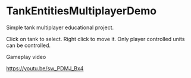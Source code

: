 # TankEntitiesMultiplayerDemo

Simple tank multiplayer educational project.

Click on tank to select. Right click to move it. Only player controlled units can be controlled.


Gameplay video

https://youtu.be/sw_PDMJ_Bx4
